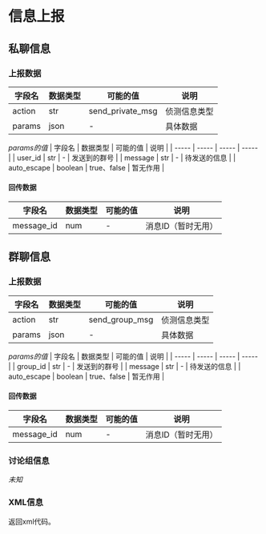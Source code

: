 # 信息上报

## 私聊信息

### 上报数据

| 字段名 | 数据类型 | 可能的值 | 说明 |
| ----- | ----- | ----- | ----- |
| action | str | send_private_msg | 侦测信息类型 |
| params | json | - | 具体数据 |

*params的值*
| 字段名 | 数据类型 | 可能的值 | 说明 |
| ----- | ----- | ----- | ----- |
| user_id | str | - | 发送到的群号 |
| message | str | - | 待发送的信息 |
| auto_escape | boolean | true、false | 暂无作用 |

#### 回传数据
| 字段名 | 数据类型 | 可能的值 | 说明 |
| ----- | ----- | ----- | ----- |
| message_id | num | - | 消息ID（暂时无用） |

## 群聊信息

### 上报数据

| 字段名 | 数据类型 | 可能的值 | 说明 |
| ----- | ----- | ----- | ----- |
| action | str | send_group_msg | 侦测信息类型 |
| params | json | - | 具体数据 |

*params的值*
| 字段名 | 数据类型 | 可能的值 | 说明 |
| ----- | ----- | ----- | ----- |
| group_id | str | - | 发送到的群号 |
| message | str | - | 待发送的信息 |
| auto_escape | boolean | true、false | 暂无作用 |

#### 回传数据
| 字段名 | 数据类型 | 可能的值 | 说明 |
| ----- | ----- | ----- | ----- |
| message_id | num | - | 消息ID（暂时无用） |


### 讨论组信息

*未知*

### XML信息

返回xml代码。